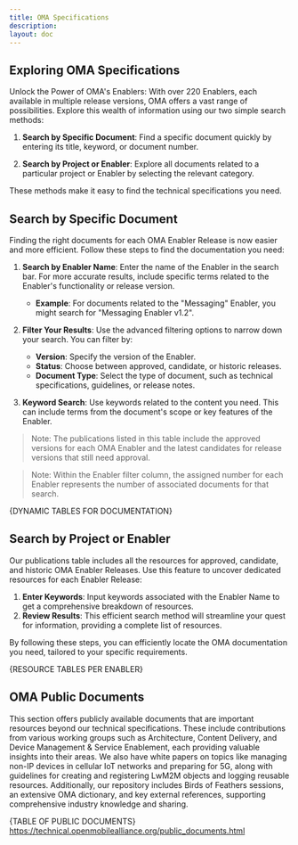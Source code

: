 ```yaml
---
title: OMA Specifications
description:
layout: doc
---
```


## Exploring OMA Specifications

Unlock the Power of OMA's Enablers: With over 220 Enablers, each available in multiple release versions, OMA offers a vast range of possibilities. Explore this wealth of information using our two simple search methods:

1. **Search by Specific Document**: Find a specific document quickly by entering its title, keyword, or document number.

2. **Search by Project or Enabler**: Explore all documents related to a particular project or Enabler by selecting the relevant category.

These methods make it easy to find the technical specifications you need.

## Search by Specific Document
Finding the right documents for each OMA Enabler Release is now easier and more efficient. Follow these steps to find the documentation you need:

1. **Search by Enabler Name**: Enter the name of the Enabler in the search bar. For more accurate results, include specific terms related to the Enabler's functionality or release version.

    * **Example**: For documents related to the "Messaging" Enabler, you might search for "Messaging Enabler v1.2".

2. **Filter Your Results**: Use the advanced filtering options to narrow down your search. You can filter by:

    * **Version**: Specify the version of the Enabler.
    * **Status**: Choose between approved, candidate, or historic releases.
    * **Document Type**: Select the type of document, such as technical specifications, guidelines, or release notes.

3. **Keyword Search**: Use keywords related to the content you need. This can include terms from the document's scope or key features of the Enabler.

> Note: The publications listed in this table include the approved versions for each OMA Enabler and the latest candidates for release versions that still need approval.

> Note: Within the Enabler filter column, the assigned number for each Enabler represents the number of associated documents for that search.

{DYNAMIC TABLES FOR DOCUMENTATION}

## Search by Project or Enabler

Our publications table includes all the resources for approved, candidate, and historic OMA Enabler Releases. Use this feature to uncover dedicated resources for each Enabler Release:

1. **Enter Keywords**: Input keywords associated with the Enabler Name to get a comprehensive breakdown of resources.
2. **Review Results**: This efficient search method will streamline your quest for information, providing a complete list of resources.

By following these steps, you can efficiently locate the OMA documentation you need, tailored to your specific requirements.

{RESOURCE TABLES PER ENABLER}

## OMA Public Documents
This section offers publicly available documents that are important resources beyond our technical specifications. These include contributions from various working groups such as Architecture, Content Delivery, and Device Management & Service Enablement, each providing valuable insights into their areas. We also have white papers on topics like managing non-IP devices in cellular IoT networks and preparing for 5G, along with guidelines for creating and registering LwM2M objects and logging reusable resources. Additionally, our repository includes Birds of Feathers sessions, an extensive OMA dictionary, and key external references, supporting comprehensive industry knowledge and sharing.

{TABLE OF PUBLIC DOCUMENTS}
https://technical.openmobilealliance.org/public_documents.html
